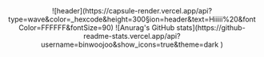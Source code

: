 <div align="center">
![header](https://capsule-render.vercel.app/api?type=wave&color=_hexcode&height=300&section=header&text=Hiiiii%20&fontColor=FFFFFF&fontSize=90)
![Anurag's GitHub stats](https://github-readme-stats.vercel.app/api?username=binwoojoo&show_icons=true&theme=dark )
</div>
<!---
binwoojoo/binwoojoo is a ✨ special ✨ repository because its `README.md` (this file) appears on your GitHub profile.
You can click the Preview link to take a look at your changes.
--->
